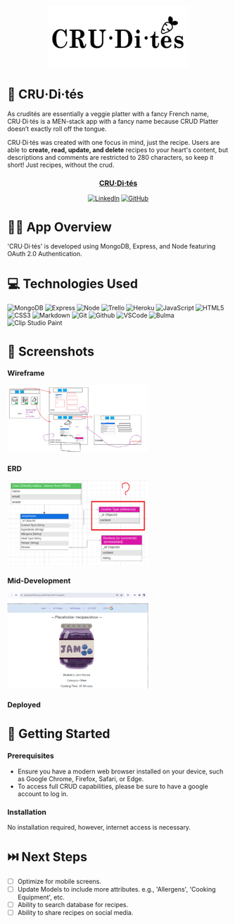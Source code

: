 <div id="header" align="center" alt="banner image">

<img src="public/images/cruditesBanner.png" alt="Wireframe" width="320" height="auto">

</div>


📝 CRU·Di·tés
============
As crudités are essentially a veggie platter with a fancy French name, CRU·Di·tés is a MEN-stack app with a fancy name because CRUD Platter doesn’t exactly roll off the tongue.

CRU·Di·tés was created with one focus in mind, just the recipe. Users are able to **create, read, update, and delete**  recipes to your heart's content, but descriptions and comments are restricted to 280 characters, so keep it short! Just recipes, without the crud.

<div id="description" align="center">

### [CRU·Di·tés](https://crudites-8dba2b292faf.herokuapp.com/)

<a href='https://www.linkedin.com/in/paulcorpuzseattle/' target="_blank"><img alt='LinkedIn' src='https://img.shields.io/badge/Paul_Corpuz-100000?style=flat&logo=LinkedIn&logoColor=white&labelColor=0077b5&color=0077b5'/></a>
<a href='https://github.com/paulcorpuz/' target="_blank"><img alt='GitHub' src='https://img.shields.io/badge/Paul_Corpuz-100000?style=flat&logo=GitHub&logoColor=white&labelColor=black&color=000000'/></a>


</div>


👨‍🍳 App Overview
============
'CRU·Di·tés' is developed using MongoDB, Express, and Node featuring OAuth 2.0 Authentication.


💻 Technologies Used
==============
![MongoDB](https://img.shields.io/badge/-MongoDB-05122A?style=flat&logo=mongodb)
![Express](https://img.shields.io/badge/-Express-05122A?style=flat&logo=express)
![Node](https://img.shields.io/badge/-Node.js-05122A?style=flat&logo=node.js)
![Trello](https://img.shields.io/badge/-Trello-05122A?style=flat&logo=trello)
![Heroku](https://img.shields.io/badge/-Heroku-05122A?style=flat&logo=heroku)
![JavaScript](https://img.shields.io/badge/-JavaScript-05122A?style=flat&logo=javascript)
![HTML5](https://img.shields.io/badge/-HTML5-05122A?style=flat&logo=html5)
![CSS3](https://img.shields.io/badge/-CSS-05122A?style=flat&logo=css3)
![Markdown](https://img.shields.io/badge/-Markdown-05122A?style=flat&logo=markdown)
![Git](https://img.shields.io/badge/-Git-05122A?style=flat&logo=git)
![Github](https://img.shields.io/badge/-GitHub-05122A?style=flat&logo=github)
![VSCode](https://img.shields.io/badge/-VS_Code-05122A?style=flat&logo=visualstudio)
![Bulma](https://img.shields.io/badge/bulma-00D0B1?style=for-the-badge&logo=bulma&logoColor=white)
<a target="_blank"><img alt='Clip Studio Paint' src='https://img.shields.io/badge/Clip_Studio Paint-100000?style=flat&logo=Clip Studio Paint&logoColor=white&labelColor=333333&color=333333'></a>


📸 Screenshots
==============
### Wireframe
<img src="public/images/wireframe1.png" alt="Wireframe" width="320" height="auto">

### ERD
<img src="public/images/erd1.png" alt="ERD" width="320" height="auto">


### Mid-Development
<img src="public/images/midDev1.png" alt="Mid Development" width="320" height="auto">

### Deployed
<!-- FIXME: add in deployed -->




🔧 Getting Started 
============
### Prerequisites
- Ensure you have a modern web browser installed on your device, such as Google Chrome, Firefox, Safari, or Edge.
- To access full CRUD capabilities, please be sure to have a google account to log in.


### Installation
No installation required, however, internet access is necessary.


⏭️ Next Steps
============
- [ ] Optimize for mobile screens.
- [ ] Update Models to include more attributes. e.g., 'Allergens', 'Cooking Equipment', etc.
- [ ] Ability to search database for recipes.
- [ ] Ability to share recipes on social media.